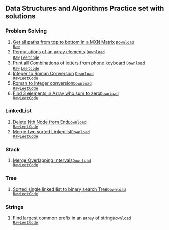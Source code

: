 ## Data Structures and Algorithms Practice set with solutions 
### Problem Solving
1. [Get all paths from top to bottom in a MXN Matrix](https://github.com/ravi-singh-8/algorithms-data-structures/blob/main/src/main/java/org/example/problemsolving/PrintAllPathInMatrix.java) <code>[Download Raw](https://raw.githubusercontent.com/ravi-singh-8/algorithms-data-structures/main/src/main/java/org/example/problemsolving/PrintAllPathInMatrix.java)</code>
2. [Permutations of an array elements](https://github.com/ravi-singh-8/algorithms-data-structures/blob/main/src/main/java/org/example/problemsolving/PermutationsOfAnArray.java) <code>[Download Raw](https://raw.githubusercontent.com/ravi-singh-8/algorithms-data-structures/main/src/main/java/org/example/problemsolving/PermutationsOfAnArray.java)</code> <code>[Leetcode](https://leetcode.com/problems/permutations/)</code> 
3. [Print all Combinations of letters from phone keyboard](https://github.com/ravi-singh-8/algorithms-data-structures/blob/main/src/main/java/org/example/problemsolving/PhoneKeyBoardLetterCombination.java) <code>[Download Raw](https://raw.githubusercontent.com/ravi-singh-8/algorithms-data-structures/main/src/main/java/org/example/problemsolving/PhoneKeyBoardLetterCombination.java)</code> <code>[Leetcode](https://leetcode.com/problems/letter-combinations-of-a-phone-number/description/)</code>
4. [Integer to Roman Conversion](https://github.com/ravi-singh-8/algorithms-data-structures/blob/main/src/main/java/org/example/problemsolving/IntegerToRoman.java) <code>[Download Raw](https://raw.githubusercontent.com/ravi-singh-8/algorithms-data-structures/main/src/main/java/org/example/problemsolving/IntegerToRoman.java)</code><code>[LeetCode](https://leetcode.com/problems/integer-to-roman/)</code>
5. [Roman to Integer conversion](https://github.com/ravi-singh-8/algorithms-data-structures/blob/main/src/main/java/org/example/problemsolving/RomanToInteger.java)<code>[Download Raw](https://raw.githubusercontent.com/ravi-singh-8/algorithms-data-structures/main/src/main/java/org/example/problemsolving/RomanToInteger.java)</code><code>[LeetCode](https://leetcode.com/problems/roman-to-integer/)</code>
6. [Find 3 elements in Array who sum to zero](https://github.com/ravi-singh-8/algorithms-data-structures/blob/main/src/main/java/org/example/problemsolving/ThreeSumToZero.java)<code>[Download Raw](https://raw.githubusercontent.com/ravi-singh-8/algorithms-data-structures/main/src/main/java/org/example/problemsolving/ThreeSumToZero.java)</code><code>[LeetCode](https://leetcode.com/problems/3sum/)</code>

### LinkedList
1. [Delete Nth Node from End](https://github.com/ravi-singh-8/algorithms-data-structures/blob/main/src/main/java/org/example/linkedlist/DeleteNthNodeFromEnd.java)<code>[Download Raw](https://raw.githubusercontent.com/ravi-singh-8/algorithms-data-structures/main/src/main/java/org/example/linkedlist/DeleteNthNodeFromEnd.java)</code><code>[LeetCode](https://leetcode.com/problems/remove-nth-node-from-end-of-list/)</code>
2. [Merge two sorted Linkedlist](https://github.com/ravi-singh-8/algorithms-data-structures/blob/main/src/main/java/org/example/linkedlist/MergeTwoSortedLinkedList.java)<code>[Download Raw](https://raw.githubusercontent.com/ravi-singh-8/algorithms-data-structures/main/src/main/java/org/example/linkedlist/MergeTwoSortedLinkedList.java)</code><code>[LeetCode](https://leetcode.com/problems/merge-two-sorted-lists/)</code>

### Stack
1. [Merge Overlapping Intervals](https://github.com/ravi-singh-8/algorithms-data-structures/blob/main/src/main/java/org/example/stack/MergeIntervals.java)<code>[Download Raw](https://raw.githubusercontent.com/ravi-singh-8/algorithms-data-structures/main/src/main/java/org/example/stack/MergeIntervals.java)</code><code>[LeetCode](https://leetcode.com/problems/merge-intervals/)</code>

### Tree
1. [Sorted single linked list to binary search Tree](https://github.com/ravi-singh-8/algorithms-data-structures/blob/main/src/main/java/org/example/tree/SortedListToBST.java)<code>[Download Raw](https://raw.githubusercontent.com/ravi-singh-8/algorithms-data-structures/main/src/main/java/org/example/tree/SortedListToBST.java)</code><code>[LeetCode](https://leetcode.com/problems/convert-sorted-list-to-binary-search-tree/)</code>

### Strings
1. [Find largest common prefix in an array of string](https://github.com/ravi-singh-8/algorithms-data-structures/blob/main/src/main/java/org/example/strings/LargestCommonPrefix.java)<code>[Download Raw](https://raw.githubusercontent.com/ravi-singh-8/algorithms-data-structures/main/src/main/java/org/example/strings/LargestCommonPrefix.java)</code><code>[LeetCode](https://leetcode.com/problems/longest-common-prefix/)</code>
